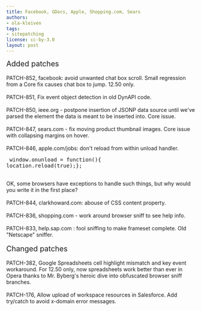 ```yaml
---
title: Facebook, GDocs, Apple, Shopping.com, Sears
authors:
- ola-kleiven
tags:
- sitepatching
license: cc-by-3.0
layout: post
---
```


<span style="font-size: 140%">Added patches</span><br/><br/>PATCH-852, facebook: avoid unwanted chat box scroll. Small regression from a Core fix causes chat box to jump. 12.50 only.<br/><br/>PATCH-851, Fix event object detection in old DynAPI code.<br/><br/>PATCH-850, ieee.org - postpone insertion of JSONP data source until we&#39;ve parsed the element the data is meant to be inserted into. Core issue.<br/><br/>PATCH-847, sears.com - fix moving product thumbnail images. Core issue with collapsing margins on hover.<br/><br/>PATCH-846, apple.com/jobs: don&#39;t reload from within unload handler.<br/><pre>
window.onunload = function(){ location.reload(true);};
</pre><br/>OK, some browsers have exceptions to handle such things, but why would you write it in the first place?<br/><br/>PATCH-844, clarkhoward.com: abouse of CSS content property.<br/><br/>PATCH-836, shopping.com - work around browser sniff to see help info.<br/><br/>PATCH-833, help.sap.com : fool sniffing to make frameset complete. Old &quot;Netscape&quot; sniffer.<br/><br/><span style="font-size: 140%">Changed patches</span><br/><br/>PATCH-382, Google Spreadsheets cell highlight mismatch and key event workaround. For 12.50 only, now spreadsheets work better than ever in Opera thanks to Mr. Byberg&#39;s heroic dive into obfuscated browser sniff branches.<br/><br/>PATCH-176, Allow upload of workspace resources in Salesforce. Add try/catch to avoid x-domain error messages.
